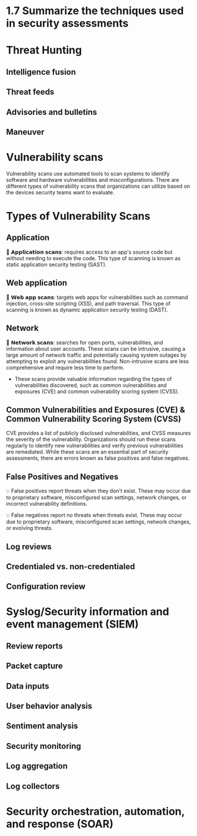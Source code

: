 # 1.7 Summarize the techniques used in security assessments

# Threat Hunting

## Intelligence fusion

## Threat feeds

## Advisories and bulletins
    
## Maneuver

# Vulnerability scans

Vulnerability scans use automated tools to scan systems to identify software and hardware vulnerabilities and misconfigurations. There are different types of vulnerability scans that organizations can utilize based on the devices security teams want to evaluate.

# Types of Vulnerability Scans

## Application

🔎 𝗔𝗽𝗽𝗹𝗶𝗰𝗮𝘁𝗶𝗼𝗻 𝘀𝗰𝗮𝗻𝘀: requires access to an app's source code but without needing to execute the code. This type of scanning is known as static application security testing (SAST).

## Web application

🔎 𝗪𝗲𝗯 𝗮𝗽𝗽 𝘀𝗰𝗮𝗻𝘀: targets web apps for vulnerabilities such as command injection, cross-site scripting (XSS), and path traversal. This type of scanning is known as dynamic application security testing (DAST).

## Network

🔎 𝗡𝗲𝘁𝘄𝗼𝗿𝗸 𝘀𝗰𝗮𝗻𝘀: searches for open ports, vulnerabilities, and information about user accounts. These scans can be intrusive, causing a large amount of network traffic and potentially causing system outages by attempting to exploit any vulnerabilities found. Non-intrusive scans are less comprehensive and require less time to perform.

* These scans provide valuable information regarding the types of vulnerabilities discovered, such as common vulnerabilities and exposures (CVE) and common vulnerability scoring system (CVSS). 

## Common Vulnerabilities and Exposures (CVE) & Common Vulnerability Scoring System (CVSS)

CVE provides a list of publicly disclosed vulnerabilities, and CVSS measures the severity of the vulnerability. Organizations should run these scans regularly to identify new vulnerabilities and verify previous vulnerabilities are remediated. While these scans are an essential part of security assessments, there are errors known as false positives and false negatives.

## False Positives and Negatives

💡 False positives report threats when they don't exist. These may occur due to proprietary software, misconfigured scan settings, network changes, or incorrect vulnerability definitions.

💡 False negatives report no threats when threats exist. These may occur due to proprietary software, misconfigured scan settings, network changes, or evolving threats.

## Log reviews

## Credentialed vs. non-credentialed

## Configuration review

# Syslog/Security information and event management (SIEM)
    
## Review reports

## Packet capture

## Data inputs

## User behavior analysis

## Sentiment analysis

## Security monitoring

## Log aggregation

## Log collectors

    
# Security orchestration, automation, and response (SOAR)